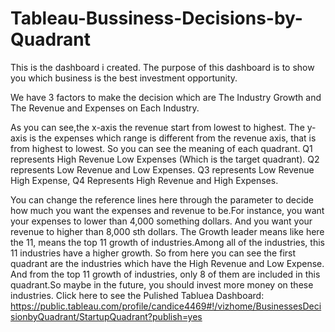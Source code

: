 # Tableau-Bussiness-Decisions-by-Quadrant
This is the dashboard i created. The purpose of this dashboard is to show you which business is the best investment opportunity.

We have 3 factors to make the decision which are The Industry Growth and The Revenue and Expenses on Each Industry.

As you can see,the x-axis the revenue start from lowest to highest. The y-axis is the expenses which range is different from the revenue axis, that is from highest to lowest. So you can see the meaning of each quadrant. Q1 represents High Revenue Low Expenses (Which is the target quadrant). Q2 represents Low Revenue and Low Expenses. Q3 represents Low Revenue High Expense, Q4 Represents High Revenue and High Expenses.

You can change the reference lines here through the parameter to decide how much you want the expenses and revenue to be.For instance, you want your expenses to lower than 4,000 something dollars. And you want your revenue to higher than 8,000 sth dollars. The Growth leader means like here the 11, means the top 11 growth of industries.Among all of the industries, this 11 industries have a higher growth. So from here you can see the first quadrant are the industries which have the High Revenue and Low Expense. And from the top 11 growth of industries, only 8 of them are included in this quadrant.So maybe in the future, you should invest more money on these industries.
Click here to see the Pulished Tabluea Dashboard: https://public.tableau.com/profile/candice4469#!/vizhome/BusinessesDecisionbyQuadrant/StartupQuadrant?publish=yes
